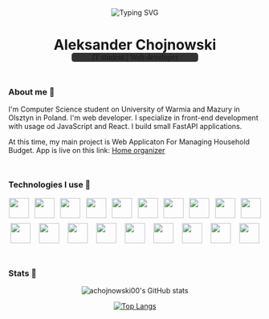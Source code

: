 <div style="text-align: center;">
  <img class="welcome__title" src="https://readme-typing-svg.herokuapp.com?font=Arial&weight=400&size=30&duration=2500&pause=3000&color=F7F7F7&background=FFFFFF00&center=true&vCenter=true&width=435&lines=Hi%2C+I'm+Alex+%F0%9F%91%8B%F0%9F%98%80" alt="Typing SVG" />
  <h1 style="border: none !important;">Aleksander Chojnowski</h1>
  <p style="margin-top: -20px !important;background: #333;width: 50%;margin-left: auto;margin-right: auto;border-radius: 5px;font-family: Consolas;font-size: 16px;">IT student | Web developer</p>
</div>

### About me 👦

I'm Computer Science student on University of Warmia and Mazury in Olsztyn in Poland. I'm web developer. I specialize in front-end development with usage od JavaScript and React. I build small FastAPI applications.

At this time, my main project is Web Applicaton For Managing Household Budget. App is live on this link: <a target="blank" href="https://homeorganizer.netlify.app/">Home organizer</a>

### Technologies I use 💼

<div style="display:flex; flex-wrap: wrap; gap: 10px; justify-content:space-around;">
  <img style="width: 40px" src="https://cdn.jsdelivr.net/gh/devicons/devicon/icons/html5/html5-original.svg" />
  <img style="width: 40px" src="https://cdn.jsdelivr.net/gh/devicons/devicon/icons/css3/css3-original.svg" />
  <img style="width: 40px" src="https://cdn.jsdelivr.net/gh/devicons/devicon/icons/sass/sass-original.svg" />
  <img style="width: 40px" src="https://cdn.jsdelivr.net/gh/devicons/devicon/icons/javascript/javascript-original.svg" />
  <img style="width: 40px" src="https://cdn.jsdelivr.net/gh/devicons/devicon/icons/react/react-original.svg" />
  <img style="width: 40px" src="https://cdn.jsdelivr.net/gh/devicons/devicon/icons/python/python-original.svg" />
  <img style="width: 40px" src="https://cdn.jsdelivr.net/gh/devicons/devicon/icons/fastapi/fastapi-original-wordmark.svg" />
  <img style="width: 40px" src="https://cdn.jsdelivr.net/gh/devicons/devicon/icons/mysql/mysql-plain-wordmark.svg" />
  <img style="width: 40px" src="https://cdn.jsdelivr.net/gh/devicons/devicon/icons/postgresql/postgresql-plain-wordmark.svg" />
  <img style="width: 40px" src="https://cdn.jsdelivr.net/gh/devicons/devicon/icons/sqlalchemy/sqlalchemy-original.svg" />
  <img style="width: 40px" src="https://cdn.jsdelivr.net/gh/devicons/devicon/icons/git/git-original-wordmark.svg" />
  <img style="width: 40px" src="https://cdn.jsdelivr.net/gh/devicons/devicon/icons/jquery/jquery-plain-wordmark.svg" />
  <img style="width: 40px" src="https://cdn.jsdelivr.net/gh/devicons/devicon/icons/npm/npm-original-wordmark.svg" />
  <img style="width: 40px" src="https://cdn.jsdelivr.net/gh/devicons/devicon/icons/gimp/gimp-original.svg" />
  <img style="width: 40px" src="https://cdn.jsdelivr.net/gh/devicons/devicon/icons/figma/figma-original.svg" />
  <img style="width: 40px" src="https://cdn.jsdelivr.net/gh/devicons/devicon/icons/xd/xd-line.svg" />
  <img style="width: 40px" src="https://cdn.jsdelivr.net/gh/devicons/devicon/icons/illustrator/illustrator-line.svg" />
  <img style="width: 40px" src="https://cdn.jsdelivr.net/gh/devicons/devicon/icons/photoshop/photoshop-line.svg" />
  <img style="width: 40px" src="https://cdn.jsdelivr.net/gh/devicons/devicon/icons/vscode/vscode-original.svg" />
</div>

### Stats 🚀

<div style="text-align: center;">

![achojnowski00's GitHub stats](https://github-readme-stats.vercel.app/api?username=achojnowski00&show_icons=true&theme=dracula)

[![Top Langs](https://github-readme-stats.vercel.app/api/top-langs/?username=achojnowski00&theme=dracula)](https://github.com/anuraghazra/github-readme-stats)

</div>

<style>
  h3{
    margin-top: 50px !important;
  }

      

  
</style>

